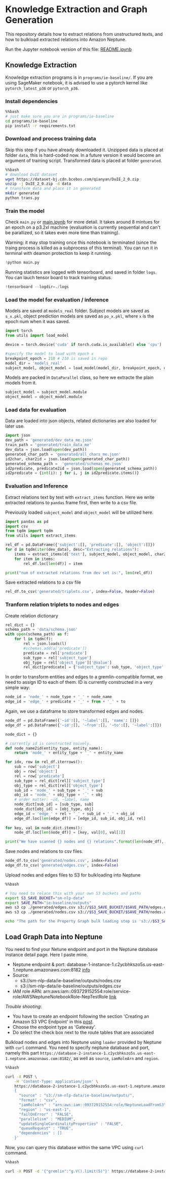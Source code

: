 # Knowledge Extraction and Graph Generation

This repository details how to extract relations from unstructured texts, and how to bulkload extracted relations into Amazon Neptune.

Run the Jupyter notebook version of this file: [README.ipynb](programs/ie-baseline/README.ipynb)

## Knowledge Extraction

Knowledge extraction programs is in `programs/ie-baseline/`. If you are using SageMaker notebook, it is advised to use a pytorch kernel like `pytorch_latest_p36` or `pytorch_p36`.

### Install dependencies


```bash
%%bash
# just make sure you are in programs/ie-baseline
cd programs/ie-baseline
pip install -r requirements.txt
```

### Download and process training data
Skip this step if you have already downloaded it. Unzipped data is placed at folder `data`, this is hard-coded now. In a future version it would become an argument of training script. Transformed data is placed at folder `generated`.


```bash
%%bash
# download DuIE dataset
wget https://dataset-bj.cdn.bcebos.com/qianyan/DuIE_2_0.zip
unzip -j DuIE_2_0.zip -d data
# transform data and place it in generated
mkdir generated
python trans.py
```

### Train the model
Check `main.py` or [main.ipynb](main.ipynb) for more detail. It takes around 8 mintues for an epoch on a p3.2xl machine (evaluation is currently sequential and can't be parallized, so it takes even more time than training).

Warning: it may stop training once this notebook is terminated (since the traing process is killed as a subprocess of this terminal). You can run it in terminal with deamon protection to keep it running.


```python
!python main.py
```

Running statistics are logged with tensorboard, and saved in folder `logs`. You can lauch tensor board to track training status.


```python
!tensorboard --logdir=./logs
```

### Load the model for evaluation / inference
Models are saved at `models_real` folder. Subject models are saved as `s_x.pkl`, object prediction models are saved as `po_x.pkl`, where `x` is the epoch num when it was saved.


```python
import torch
from utils import load_model

device = torch.device('cuda' if torch.cuda.is_available() else 'cpu')

#specify the model to load with epoch x
breakpoint_epoch = 210 # 210 is saved in repo
model_dir = 'models_real'
subject_model, object_model = load_model(model_dir, breakpoint_epoch, device)
```

Models are packed in `DataParallel` class, so here we extracte the plain models from it.


```python
subject_model = subject_model.module
object_model = object_model.module
```

### Load data for evaluation

Data are loaded into json objects, related dictionaries are also loaded for later use.


```python
import json
dev_path = 'generated/dev_data_me.json'
train_path = 'generated/train_data_me'
dev_data = json.load(open(dev_path))
generated_char_path = 'generated/all_chars_me.json'
id2char, char2id = json.load(open(generated_char_path))
generated_schema_path =  'generated/schemas_me.json'
id2predicate, predicate2id = json.load(open(generated_schema_path))
id2predicate = {int(i): j for i, j in id2predicate.items()}
```

### Evaluation and Inference
Extract relations text by text with `extract_items` function. Here we write extracted relations to `pandas` frame first, then write to a csv file.

Previously loaded `subject_model` and `object_model` will be utilized here.


```python
import pandas as pd
import csv
from tqdm import tqdm
from utils import extract_items

rel_df = pd.DataFrame({'subject':[], 'predicate':[], 'object':[]})
for d in tqdm(iter(dev_data), desc="Extracting relations"):
    items = extract_items(d['text'], subject_model, object_model, char2id, id2predicate)
    for item in items:
        rel_df.loc[len(df)] = item

print("num of extracted relations from dev set is:", len(rel_df))
```

Save extracted relations to a csv file


```python
rel_df.to_csv('generated/triplets.csv', index=False, header=False)
```

### Tranform relation triplets to nodes and edges
Create relation dictionary


```python
rel_dict = {}
schema_path = 'data/schema.json'
with open(schema_path) as f:
    for l in tqdm(f):
        rel = json.loads(l)
        #schemas.add(a['predicate'])
        predicate = rel['predicate']
        sub_type = rel['subject_type']
        obj_type = rel['object_type']['@value']
        rel_dict[predicate] = {'subject_type': sub_type, 'object_type': obj_type}
```

In order to transform entities and edges to a gremlin-compatible format, we need to assign ID to each of them. ID is currently constructed in a very simple way:
```python
node_id = 'node_' + node_type + '_' + node_name
edge_id = 'edge_' + predicate + '_' + from + '_' + to
```

Again, we use a dataframe to store transformed edges and nodes.


```python
node_df = pd.DataFrame({'~id':[], '~label':[], 'name': []})
edge_df = pd.DataFrame({'~id':[], '~from':[], '~to':[], '~label':[]})

node_dict = {}

# currently id is constructed naively.
def node_name2id(entity_type, entity_name):
    return 'node_' + entity_type + '_' + entity_name

for idx, row in rel_df.iterrows():
    sub = row['subject']
    obj = row['object']
    rel = row['predicate']
    sub_type = rel_dict[rel]['subject_type']
    obj_type = rel_dict[rel]['object_type']
    sub_id = 'node_' + sub_type + '_' + sub
    obj_id = 'node_' + obj_type + '_' + obj
    # order matter: ~id, ~label, name
    node_dict[sub_id] = [sub_type, sub]
    node_dict[obj_id] = [obj_type, obj]
    edge_id = 'edge_' + rel + '_' + sub_id + '_' + obj_id
    edge_df.loc[len(edge_df)] = [edge_id, sub_id, obj_id, rel]
    
for key, val in node_dict.items():
    node_df.loc[len(node_df)] = [key, val[0], val[1]]  

print("We have scanned {} nodes and {} relations".format(len(node_df), len(edge_df)))
```

Save nodes and relations to csv files.


```python
node_df.to_csv('generated/nodes.csv', index=False)
edge_df.to_csv('generated/edges.csv', index=False)
```

Upload nodes and edges files to S3 for bulkloading into Neptune


```bash
%%bash

# You need to relace this with your own S3 buckets and paths
export S3_SAVE_BUCKET="sm-nlp-data"
export SAVE_PATH="ie-baseline/outputs"
aws s3 cp ./generated/edges.csv s3://$S3_SAVE_BUCKET/$SAVE_PATH/edges.csv
aws s3 cp ./generated/nodes.csv s3://$S3_SAVE_BUCKET/$SAVE_PATH/nodes.csv

echo "The path for the Property Graph bulk loading step is 's3://$S3_SAVE_BUCKET/$SAVE_PATH/'"
```

## Load Graph Data into Neptune

You need to find your Netune endpoint and port in the Neptune database instance detail page. Here I paste mine.

- Neptune endpoint & port: database-1-instance-1.c2ycbhkszo5s.us-east-1.neptune.amazonaws.com:8182 [info](https://console.aws.amazon.com/neptune/home?region=us-east-1#database:id=database-1-instance-1;is-cluster=false;tab=connectivity)
- Source:
    - s3://sm-nlp-data/ie-baseline/outputs/nodes.csv
    - s3://sm-nlp-data/ie-baseline/outputs/edges.csv
- IAM role ARN: arn:aws:iam::093729152554:role/service-role/AWSNeptuneNotebookRole-NepTestRole [link](https://console.aws.amazon.com/iam/home?region=us-east-1#/roles/AWSNeptuneNotebookRole-NepTestRole)

*Trouble shooting*:

- You have to create an endpoint following the section 'Creating an Amazon S3 VPC Endpoint' in this [post](https://docs.aws.amazon.com/neptune/latest/userguide/bulk-load-data.html).
- Choose the endpoint type as 'Gateway'.
- Do select the check box next to the route tables that are associated 

Bulkload nodes and edges into Neptune using `loader` provided by Neptune with `curl` command. You need to specify neptune database and port, namely this part `https://database-2-instance-1.c2ycbhkszo5s.us-east-1.neptune.amazonaws.com:8182/`, as well as `source`, `iamRoleArn` and `region`.


```bash
%%bash

curl -X POST \
    -H 'Content-Type: application/json' \
    https://database-2-instance-1.c2ycbhkszo5s.us-east-1.neptune.amazonaws.com:8182/loader -d '
    {
      "source" : "s3://sm-nlp-data/ie-baseline/outputs/",
      "format" : "csv",
      "iamRoleArn" : "arn:aws:iam::093729152554:role/NeptuneLoadFromS3",
      "region" : "us-east-1",
      "failOnError" : "FALSE",
      "parallelism" : "MEDIUM",
      "updateSingleCardinalityProperties" : "FALSE",
      "queueRequest" : "TRUE",
      "dependencies" : []
    }'
```

Now, you can query this database within the same VPC using `curl` command.


```bash
%%bash

curl -X POST -d '{"gremlin":"g.V().limit(5)"}' https://database-2-instance-1.c2ycbhkszo5s.us-east-1.neptune.amazonaws.com:8182/gremlin
```
